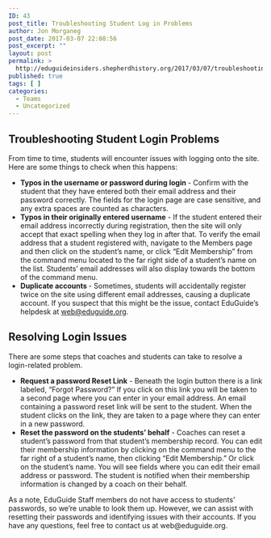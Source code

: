 ```yaml
---
ID: 43
post_title: Troubleshooting Student Log in Problems
author: Jon Morganeg
post_date: 2017-03-07 22:08:56
post_excerpt: ""
layout: post
permalink: >
  http://eduguideinsiders.shepherdhistory.org/2017/03/07/troubleshooting-student-log-in-problems/
published: true
tags: [ ]
categories:
  - Teams
  - Uncategorized
---
```

<h2>Troubleshooting Student Login Problems</h2>
From time to time, students will encounter issues with logging onto the site. Here are some things to check when this happens:
<ul>
 	<li><b>Typos in the username or password during login </b>- Confirm with the student that they have entered both their email address and their password correctly. The fields for the login page are case sensitive, and any extra spaces are counted as characters.</li>
 	<li><b>Typos in their originally entered username</b> - If the student entered their email address incorrectly during registration, then the site will only accept that exact spelling when they log in after that. To verify the email address that a student registered with, navigate to the Members page and then click on the student’s name, or click “Edit Membership” from the command menu located to the far right side of a student’s name on the list. Students’ email addresses will also display towards the bottom of the command menu.</li>
 	<li><b>Duplicate accounts </b>- Sometimes, students will accidentally register twice on the site using different email addresses, causing a duplicate account. If you suspect that this might be the issue, contact EduGuide’s helpdesk at <a href="mailto:web@eduguide.org">web@eduguide.org</a>.</li>
</ul>
<h2>Resolving Login Issues</h2>
There are some steps that coaches and students can take to resolve a login-related problem.
<ul>
 	<li><b>Request a password Reset Link</b> - Beneath the login button there is a link labeled, “Forgot Password?” If you click on this link you will be taken to a second page where you can enter in your email address. An email containing a password reset link will be sent to the student. When the student clicks on the link, they are taken to a page where they can enter in a new password.</li>
 	<li><b>Reset the password on the students’ behalf</b> - Coaches can reset a student’s password from that student’s membership record. You can edit their membership information by clicking on the command menu to the far right of a student’s name, then clicking “Edit Membership.” Or click on the student’s name. You will see fields where you can edit their email address or password. The student is notified when their membership information is changed by a coach on their behalf.</li>
</ul>
As a note, EduGuide Staff members do not have access to students’ passwords, so we’re unable to look them up. However, we can assist with resetting their passwords and identifying issues with their accounts. If you have any questions, feel free to contact us at web@eduguide.org.